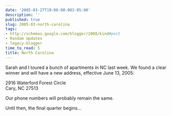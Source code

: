 ```yaml
---
date: '2005-03-27T19:00:00.001-05:00'
description: ''
published: true
slug: 2005-03-north-carolina
tags:
- http://schemas.google.com/blogger/2008/kind#post
- Random Updates
- legacy-blogger
time_to_read: 5
title: North Carolina
---
```


Sarah and I toured a bunch of apartments in NC last week. We found a clear winner and will have a new address, effective June 13, 2005:

2916 Waterford Forest Circle<br />Cary, NC 27513

Our phone numbers will probably remain the same.

Until then, the final quarter begins...
